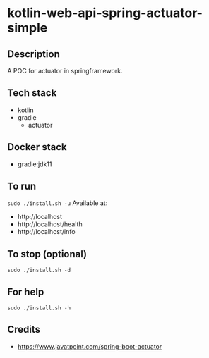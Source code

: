 # kotlin-web-api-spring-actuator-simple

## Description
A POC for actuator in springframework.

## Tech stack
- kotlin
- gradle
  - actuator

## Docker stack
- gradle:jdk11

## To run
`sudo ./install.sh -u`
Available at:
- http://localhost
- http://localhost/health
- http://localhost/info

## To stop (optional)
`sudo ./install.sh -d`

## For help
`sudo ./install.sh -h`

## Credits
- https://www.javatpoint.com/spring-boot-actuator
